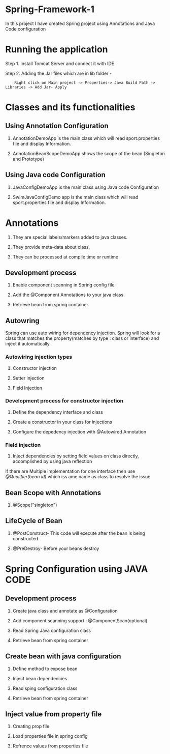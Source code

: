 # Spring-Framework-1

In this project I have created Spring project using Annotations and Java Code configuration

# Running the application

Step 1. Install Tomcat Server and connect it with IDE

Step 2. Adding the Jar files which are in lib folder -

        Right click on Main project -> Properties-> Java Build Path -> Libraries -> Add Jar- Apply
        
# Classes and its functionalities

## Using Annotation Configuration

1. AnnotationDemoApp is the main class which will read sport.properties file and display Information.

2. AnnotationBeanScopeDemoApp shows the scope of the bean (Singleton and Prototype)

## Using Java code Configuration

1. JavaConfigDemoApp is the main class using Java code Configuration

2. SwimJavaConfigDemo app is the main class which will read sport.properties file and display Information.

# Annotations

1. They are special labels/markers added to java classes. 
 
2. They provide meta-data about class, 
 
3. They can be processed at compile time or runtime

## Development process

1. Enable component scanning in Spring config file

2. Add the @Component Annotations to your java class

3. Retrieve bean from spring container

## Autowring
Spring can use auto wiring for dependency injection. Spring will look for a class that matches the property(matches by type : class or interface) and inject it automatically

### Autowiring injection types

1. Constructor injection

2. Setter injection

3. Field Injection

### Development process for constructor injection 

1. Define the dependency interface and class

2. Create a constructor in your class for injections

3. Configure the depedency injection with @Autowired Annotation
 
### Field injection

1. Inject dependencies by setting field values on class directly, accomplished by using java reflection

If there are Multiple implementation for one interface then use *@Qualifier(bean id)* which iss ame name as class to resolve the issue

## Bean Scope with Annotations

1. @Scope("singleton")

## LifeCycle of Bean

1. @PostConstruct- This code will execute after the bean is being constructed

2. @PreDestroy- Before your beans destroy

# Spring Configuration using JAVA CODE

## Development process

1. Create java class and annotate as @Configuration

2. Add component scanning support : @ComponentScan(optional)

3. Read Spring Java configuration class

4. Retrieve bean from spring container

## Create bean with java configuration

1. Define method to expose bean

2. Inject bean dependencies

3. Read sping configuration class

4. Retrieve bean from spring container

## Inject value from property file

1. Creating prop file

2. Load properties file in spring config

3. Refrence values from properties file
